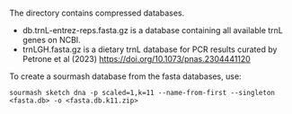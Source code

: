 The directory contains compressed databases.

- db.trnL-entrez-reps.fasta.gz is a database containing all available trnL genes on NCBI.
- trnLGH.fasta.gz is a dietary trnL database for PCR results curated by Petrone et al (2023) https://doi.org/10.1073/pnas.2304441120

To create a sourmash database from the fasta databases, use:

`sourmash sketch dna -p scaled=1,k=11 --name-from-first --singleton <fasta.db> -o <fasta.db.k11.zip>`
